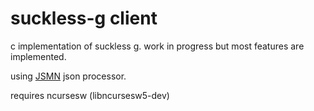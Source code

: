 # suckless-g client
c implementation of suckless g. work in progress but most features are implemented.

using [JSMN](https://github.com/zserge/jsmn) json processor.

requires ncursesw (libncursesw5-dev)
